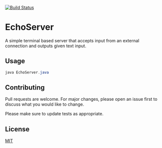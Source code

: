 [![Build Status](https://travis-ci.org/Naomi-Dennis/apprentice-echo-server.svg?branch=master)](https://travis-ci.org/Naomi-Dennis/apprentice-echo-server)

# EchoServer

A simple terminal based server that accepts input from an external connection and outputs given text input. 

## Usage

```java
java EchoServer.java
```

## Contributing
Pull requests are welcome. For major changes, please open an issue first to discuss what you would like to change.

Please make sure to update tests as appropriate.

## License
[MIT](https://choosealicense.com/licenses/mit/)
